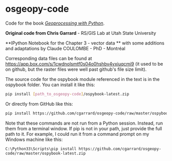 # osgeopy-code

Code for the book [*Geoprocessing with Python*](http://manning.com/garrard/?a_aid=geopy&a_bid=c3bae5be).

**Original code from Chris Garrard** - RS/GIS Lab at Utah State University

**IPython Notebook for the Chapter 3 - vector data ** with some additions and adaptations by Claude COULOMBE - PhD - Montréal

Corresponding data files can be found at <https://app.box.com/s/1cwdnolsmtf0s04o0hshbv4vxiuqcmi9> (it used to be on github, but the raster files were well past github's file size limit).

The source code for the ospybook module referenced in the text is in the ospybook folder. You can install it like this:

```bash
pip install [path_to_osgeopy-code]/ospybook-latest.zip
```

Or directly from GitHub like this:

```bash
pip install https://github.com/cgarrard/osgeopy-code/raw/master/ospybook-latest.zip
```

Note that these commands are not run from a Python session. Instead, run them from a terminal window. If pip is not in your path, just provide the full path to it. For example, I could run it from a command prompt on my Windows machine like this:

```text
C:\Python33\Scripts\pip install https://github.com/cgarrard/osgeopy-code/raw/master/ospybook-latest.zip
```
